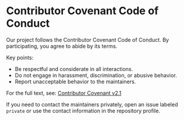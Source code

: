 # Contributor Covenant Code of Conduct

Our project follows the Contributor Covenant Code of Conduct. By participating, you agree to abide by its terms.

Key points:

- Be respectful and considerate in all interactions.
- Do not engage in harassment, discrimination, or abusive behavior.
- Report unacceptable behavior to the maintainers.

For the full text, see: [Contributor Covenant v2.1](https://www.contributor-covenant.org/version/2/1/code_of_conduct/)

If you need to contact the maintainers privately, open an issue labeled `private` or use the contact information in the repository profile.
